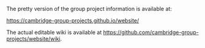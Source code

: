 The pretty version of the group project information is available at:

https://cambridge-group-projects.github.io/website/

The actual editable wiki is available at https://github.com/cambridge-group-projects/website/wiki.
